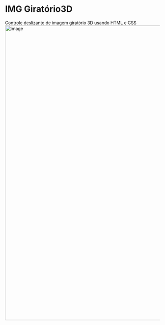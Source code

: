 # IMG Giratório3D
Controle deslizante de imagem giratório 3D usando HTML e CSS
<img width="958" alt="image" src="https://github.com/Eduzeraa-DEV/Carrossel-girat-rio3D/assets/156840280/184fb1a0-02cc-47ae-999a-4226a3cd8540">
